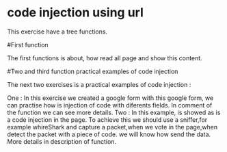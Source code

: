 # code injection using url

This exercise have a tree functions.

#First function

The first functions is about, how read all page and show this content.

#Two and third function practical examples of code injection

The next two exercises is a practical examples of code injection :

One : In this exercise we created a google form with this google form, we can practise how is injection of code with diferents fields.
In comment of the function we can see more details.
Two : In this example, is showed as is a code injection in the page.
To achieve this we should use a sniffer,for example whireShark and capture a packet,when we vote in the page,when detect the packet with a piece of code.
we will know how send the data.
More details in description of function. 
